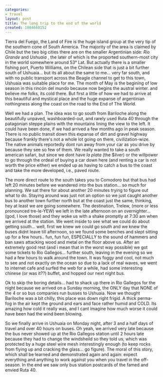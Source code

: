```yaml
---
categories:
- travel
layout: post
title: The long trip to the end of the world
created: 1084660152
---
```

Tierra del Fuego, the Land of Fire is the huge island group at the very tip of the southern cone of South America. The majority of the area is claimed by Chile but the two big cities there are on the smaller Argentinian side: <em>Rio Grande</em> and <em>Ushuaia </em>, the later of which is the proported southern-most city in the world somewhere around 53&deg; Lat. But actually there is a smaller fishing port, Puerto Williams, on the Chilean side that is just a bit further south of Ushuaia... but its all about the same to me... very far south, and with no public transport across the Beagle channel to get to this town, Ushuaia was suitable place for me.  The month of May is the begining of low season in this rincón del mundo because now begins the austral winter.  and believe me folks, its cold there.  But first a little of how we had to arrive at this beautiful and mystical place and the huge expanse of argentinian nothingness along the coast on the road to the End of The World.    

Well we had a plan.  The idea was to go south from Bariloche along the beautifully unpaved, washboarded-out, and rarely used Ruta 40 through the patagonian steppe plains with the mountains lining the view to the left.  It could have been done, if we had arrived a few months ago in peak season.  There is no public transit down this expanse of dirt and gravel highway because frankly there's not a whole lot going on there, civilization-wize. The native animals reportedly dont run away from your car as you drive by because they see so few of them.  We really wanted to take a south american  safari, but since we dont have <em>la plata</em> (the $ilver) or the willpower to go through the ordeal of buying a car down here (and renting a car is not worth the price either) we ended up as having to catch a bus to the coast and take the more developed, i.e., paved route.      

The more direct route to the south takes you to Comodoro but that bus had left 20 minutes before we wandered into the bus station... so much for planning. We sat there for about another 20 minutes trying to figure out what to do.  Staying around was just not an option so we just caught another bus to another town further north but at the coast just the same, thinking, hey at least we are going somewhere.  The destination, Trelew, (more or less pronounced tre-le-YEW) we left in the late afternoon on an overnighter... (god, I love those) and they woke us with a shake promptly at 7:30 am when we arrived at the station. We went inside to see what we could do about getting south... well, first we knew we could go south and we knew the buses didnt leave till afternoon, so we found some benches and slept sitting up for a few hours.. fun, fun fun, ESPECIALLY to the sound of hammers and ban saws attacking wood and metal on the floor above us. After an extremely good rest (and i mean that in the worst way possible) we got some tickets to Rio Gallegos... further south, leaving in the evening so we had a few hours to walk around the town.   It was foggy and cool, not much to see and not exactly on the ocean so due to a lack of real waves, we went to internet cafe and surfed the web for a while, had some interesting chinese (or was it??) buffet, and hopped our next night bus.    

Ok to skip the boring details... had to shack up there in Rio Gallegos for the night because we arrived on a Sunday morning, the ONLY day that NONE of the 4 or so bus companies run busses to Ushuaia. Now we thought Bariloche was a bit chilly, this place was down right frigid. A thick perma-fog in the air kept the ground and ears and face rather humid and COLD. Its amazing how cold it really was, and I cant imagine how much worse it could have been had the wind been blowing.    

So we finally arrive in Ushuaia on Monday night, after 3 and a half days of travel and over 40 hours on buses.  Oh yeah, we arrived very late because the bus never showed up at the Rio Gallegos station until 2 hours late because they had to change the windsheild so they told us, which was protected by a huge steel wire mesh interestingly enough (to keep rocks from flying up and cracking the glass... go figure). The moral of this story, which shall be learned and demonstrated again and again: expect everything and anything to work against you when you travel in the off-season.  In the end we saw only bus station postcards of the famed and envied Ruta 40.    

